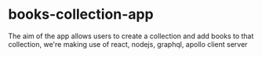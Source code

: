 # books-collection-app
The aim of the app allows users to create a collection and add books to that collection, we're making use of react, nodejs, graphql, apollo client server
